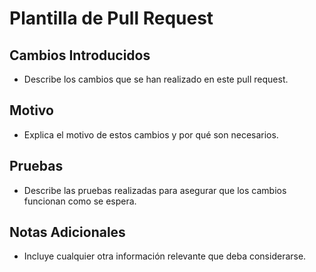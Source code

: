 # Plantilla de Pull Request

## Cambios Introducidos
- Describe los cambios que se han realizado en este pull request.

## Motivo
- Explica el motivo de estos cambios y por qué son necesarios.

## Pruebas
- Describe las pruebas realizadas para asegurar que los cambios funcionan como se espera.

## Notas Adicionales
- Incluye cualquier otra información relevante que deba considerarse.